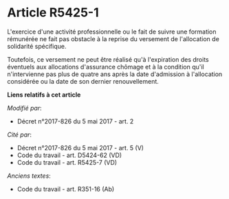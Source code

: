 # Article R5425-1

L'exercice d'une activité professionnelle ou le fait de suivre une formation rémunérée ne fait pas obstacle à la reprise du
versement de l'allocation de solidarité spécifique.

Toutefois, ce versement ne peut être réalisé qu'à l'expiration des droits éventuels aux allocations d'assurance chômage et à
la condition qu'il n'intervienne pas plus de quatre ans après la date d'admission à l'allocation considérée ou la date de son
dernier renouvellement.

**Liens relatifs à cet article**

_Modifié par_:

  - Décret n°2017-826 du 5 mai 2017 - art. 2

_Cité par_:

  - Décret n°2017-826 du 5 mai 2017 - art. 5 (V)
  - Code du travail - art. D5424-62 (VD)
  - Code du travail - art. R5425-7 (VD)

_Anciens textes_:

  - Code du travail - art. R351-16 (Ab)
